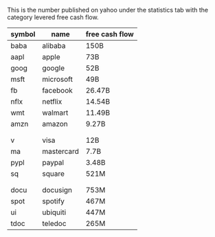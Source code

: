 
This is the number published on yahoo under the statistics tab
with the category levered free cash flow.

| symbol  | name | free cash flow |
| ------------- | ------------- | -------- |
| baba | alibaba | 150B |
| aapl | apple | 73B |
| goog | google | 52B |
| msft | microsoft | 49B |
| fb | facebook | 26.47B |
| nflx | netflix | 14.54B |
| wmt | walmart | 11.49B |
| amzn | amazon | 9.27B |
|    |       |      |
|    |       |      |
| v  | visa  |  12B |
| ma | mastercard | 7.7B |
| pypl | paypal | 3.48B |
| sq | square | 521M |
|    |       |      |
| | | |
| docu | docusign | 753M |
| spot | spotify | 467M |
| ui | ubiquiti | 447M |
| tdoc | teledoc | 265M |
